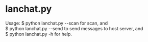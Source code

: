 lanchat.py
============
Usage:
    $ python lanchat.py --scan
for scan, and </br>
    $ python lanchat.py --send
to send messages to host server, and </br>
    $ python lanchat.py -h
for help.



